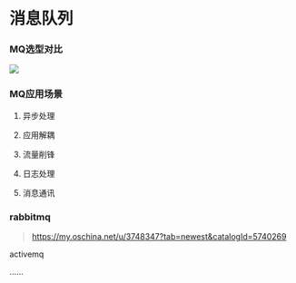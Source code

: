 # 消息队列

### MQ选型对比
![](https://github.com/MarchNineteen/spring-example/blob/master/spring-example-mq/src/main/resources/static/MQ选型对比.png)

### MQ应用场景

1. 异步处理

2. 应用解耦

3. 流量削锋

4. 日志处理

5. 消息通讯

### rabbitmq

> https://my.oschina.net/u/3748347?tab=newest&catalogId=5740269

activemq

......